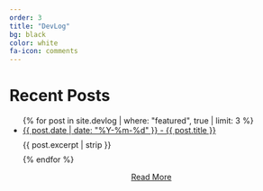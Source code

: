 ```yaml
---
order: 3
title: "DevLog"
bg: black
color: white
fa-icon: comments
---
```

# Recent Posts

<div>
<ul>
  {% for post in site.devlog | where: "featured", true | limit: 3 %}
    <li>
      <a href="{{ post.url }}">{{ post.date | date: "%Y-%m-%d" }} - {{ post.title }}</a>
      <p style="line-height: 0.5;">{{ post.excerpt | strip }}</p>
    </li>
  {% endfor %}
</ul>
</div>

<div style="text-align: center;">
  <a href="devlog.html">Read More</a>
</div>
